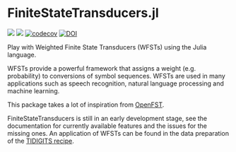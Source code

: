 # FiniteStateTransducers.jl

[![](https://img.shields.io/badge/docs-stable-blue.svg)](https://idiap.github.io/FiniteStateTransducers.jl/stable/)
[![](https://img.shields.io/badge/docs-dev-blue.svg)](https://idiap.github.io/FiniteStateTransducers.jl/dev/)
[![codecov](https://codecov.io/gh/idiap/FiniteStateTransducers.jl/branch/main/graph/badge.svg?token=0W3034W0C3)](https://codecov.io/gh/idiap/FiniteStateTransducers.jl)
[![DOI](https://zenodo.org/badge/337427658.svg)](https://zenodo.org/badge/latestdoi/337427658)

Play with Weighted Finite State Transducers (WFSTs) using the Julia language.

WFSTs provide a powerful framework that assigns a weight (e.g. probability) to conversions of symbol sequences. 
WFSTs are used in many applications such as speech recognition, natural language processing and machine learning.

This package takes a lot of inspiration from [OpenFST](http://openfst.org/twiki/bin/view/FST/DeterminizeDoc).

FiniteStateTransducers is still in an early development stage, see the documentation for currently available features and the issues for the missing ones.
An application of WFSTs can be found in the data preparation of the [TIDIGITS recipe](https://github.com/idiap/TIDIGITSRecipe.jl).
